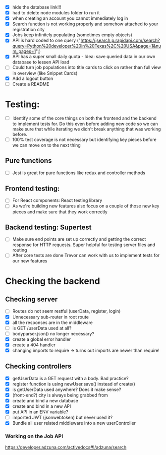 - [x] hide the database link!!!
- [x] had to delete node modules folder to run it
- [x] when creating an account you cannot immediately log in
- [x] Search function is not working properly and somehow attached to your registration city
- [x] Jobs keep infinitely populating (sometimes empty objects)
- [x] API is hard coded to one query ("https://jsearch.p.rapidapi.com/search?query=Python%20developer%20in%20Texas%2C%20USA&page=1&num_pages=1";)
- [x] API has a super small daily quota - Idea: save queried data in our own database to lessen API load
- [ ] Could turn job populations into title cards to click on rather than full view in overview (like Snippet Cards)
- [x] Add a logout button
- [ ] Create a README

# Testing:

- [ ] Identify some of the core things on both the frontend and the backend to implement tests for. Do this even before adding new code so we can make sure that while iterating we didn't break anything that was working before.
- [ ] 100% test coverage is not necessary but identifying key pieces before we can move on to the next thing

## Pure functions

- [ ] Jest is great for pure functions like redux and controller methods

## Frontend testing:

- [ ] For React components: React testing library
- [ ] As we're building new features also focus on a couple of those new key pieces and make sure that they work correctly

## Backend testing: Supertest

- [ ] Make sure end points are set up correctly and getting the correct response for HTTP requests. Super helpful for testing server files and routing
- [ ] After core tests are done Trevor can work with us to implement tests for our new features

# Checking the backend

## Checking server

- [ ] Routes do not seem restful (userData, register, login)
- [x] Unnecessary sub-router in root route
- [x] all the responses are in the middleware
- [ ] is GET /userData used at all?
- [ ] bodyparser.json() no longer necessary?
- [x] create a global error handler
- [x] create a 404 handler
- [x] changing imports to require
      -> turns out imports are newer than require!

## Checking controllers

- [x] getUserData is a GET request with a body. Bad practice?
- [x] register function is using newUser.save() instead of create()
- [x] is getUserData used anywhere? Does it make sense?
- [x] (front-end?) city is always being grabbed from
- [x] create and bind a new database
- [x] create and bind in a new API
- [x] put API in an ENV variable?
- [ ] imported JWT (jsonwebtoken) but never used it?
- [x] Bundle all user related middleware into a new userController

### Working on the Job API

https://developer.adzuna.com/activedocs#!/adzuna/search
